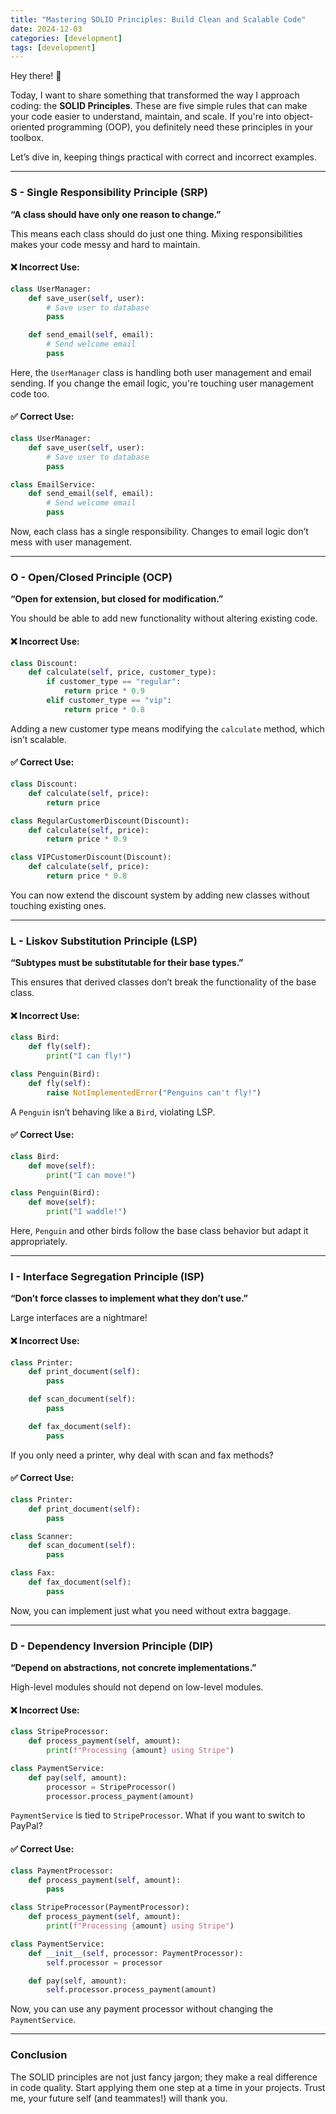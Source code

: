 ```yaml
---
title: "Mastering SOLID Principles: Build Clean and Scalable Code"
date: 2024-12-03
categories: [development]
tags: [development]
---
```


Hey there! 👋  

Today, I want to share something that transformed the way I approach coding: the **SOLID Principles**. These are five simple rules that can make your code easier to understand, maintain, and scale. If you're into object-oriented programming (OOP), you definitely need these principles in your toolbox.  

Let’s dive in, keeping things practical with correct and incorrect examples.  

---

### **S - Single Responsibility Principle (SRP)**  
**“A class should have only one reason to change.”**  

This means each class should do just one thing. Mixing responsibilities makes your code messy and hard to maintain.  

#### ❌ Incorrect Use:  
```python
class UserManager:
    def save_user(self, user):
        # Save user to database
        pass

    def send_email(self, email):
        # Send welcome email
        pass
```  
Here, the `UserManager` class is handling both user management and email sending. If you change the email logic, you're touching user management code too.  

#### ✅ Correct Use:  
```python
class UserManager:
    def save_user(self, user):
        # Save user to database
        pass

class EmailService:
    def send_email(self, email):
        # Send welcome email
        pass
```  
Now, each class has a single responsibility. Changes to email logic don’t mess with user management.  

---

### **O - Open/Closed Principle (OCP)**  
**“Open for extension, but closed for modification.”**  

You should be able to add new functionality without altering existing code.  

#### ❌ Incorrect Use:  
```python
class Discount:
    def calculate(self, price, customer_type):
        if customer_type == "regular":
            return price * 0.9
        elif customer_type == "vip":
            return price * 0.8
```  
Adding a new customer type means modifying the `calculate` method, which isn’t scalable.  

#### ✅ Correct Use:  
```python
class Discount:
    def calculate(self, price):
        return price

class RegularCustomerDiscount(Discount):
    def calculate(self, price):
        return price * 0.9

class VIPCustomerDiscount(Discount):
    def calculate(self, price):
        return price * 0.8
```  
You can now extend the discount system by adding new classes without touching existing ones.  

---

### **L - Liskov Substitution Principle (LSP)**  
**“Subtypes must be substitutable for their base types.”**  

This ensures that derived classes don’t break the functionality of the base class.  

#### ❌ Incorrect Use:  
```python
class Bird:
    def fly(self):
        print("I can fly!")

class Penguin(Bird):
    def fly(self):
        raise NotImplementedError("Penguins can't fly!")
```  
A `Penguin` isn’t behaving like a `Bird`, violating LSP.  

#### ✅ Correct Use:  
```python
class Bird:
    def move(self):
        print("I can move!")

class Penguin(Bird):
    def move(self):
        print("I waddle!")
```  
Here, `Penguin` and other birds follow the base class behavior but adapt it appropriately.  

---

### **I - Interface Segregation Principle (ISP)**  
**“Don’t force classes to implement what they don’t use.”**  

Large interfaces are a nightmare!  

#### ❌ Incorrect Use:  
```python
class Printer:
    def print_document(self):
        pass

    def scan_document(self):
        pass

    def fax_document(self):
        pass
```  
If you only need a printer, why deal with scan and fax methods?  

#### ✅ Correct Use:  
```python
class Printer:
    def print_document(self):
        pass

class Scanner:
    def scan_document(self):
        pass

class Fax:
    def fax_document(self):
        pass
```  
Now, you can implement just what you need without extra baggage.  

---

### **D - Dependency Inversion Principle (DIP)**  
**“Depend on abstractions, not concrete implementations.”**  

High-level modules should not depend on low-level modules.  

#### ❌ Incorrect Use:  
```python
class StripeProcessor:
    def process_payment(self, amount):
        print(f"Processing {amount} using Stripe")

class PaymentService:
    def pay(self, amount):
        processor = StripeProcessor()
        processor.process_payment(amount)
```  
`PaymentService` is tied to `StripeProcessor`. What if you want to switch to PayPal?  

#### ✅ Correct Use:  
```python
class PaymentProcessor:
    def process_payment(self, amount):
        pass

class StripeProcessor(PaymentProcessor):
    def process_payment(self, amount):
        print(f"Processing {amount} using Stripe")

class PaymentService:
    def __init__(self, processor: PaymentProcessor):
        self.processor = processor

    def pay(self, amount):
        self.processor.process_payment(amount)
```  
Now, you can use any payment processor without changing the `PaymentService`.  

---

### **Conclusion**  

The SOLID principles are not just fancy jargon; they make a real difference in code quality. Start applying them one step at a time in your projects. Trust me, your future self (and teammates!) will thank you.